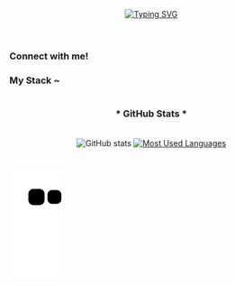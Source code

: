 <div align="center">
  <a href="https://git.io/typing-svg">
    <img src="https://readme-typing-svg.demolab.com?font=Fira+Code&weight=500&size=22&pause=1000&color=FF00F6&center=true&vCenter=true&random=false&width=524&lines=%E2%8A%B9+Welcome+to+my+profile!+%CB%99%E1%B5%95%CB%99+%E2%8A%B9+" alt="Typing SVG">
  </a>
</div>

<img align="center" alt="" src="./src/header-gif.gif">

#

<p align="center">
  
#

<img align="right" alt="" height="190px" src="./src/study.gif">

<h3 align="left">Connect with me!</h3>


<h3 align="left">My Stack ~</h3>



#

<div style="text-align: center;" align="center">
  <h3>* GitHub Stats *</h3>
  <br>
  <img src="https://github-readme-stats-git-masterrstaa-rickstaa.vercel.app/api?username=BrCaulG&hide_title=true&show_icons=true&include_all_commits=false&count_private=true&line_height=25&hide=issues&bg_color=000&title_color=FF00F6&text_color=FFF&border_radius=3&border_color=36123c&icon_color=FF00F6&theme=jolly" alt="GitHub stats">

  <a href="https://github.com/mari4souza/github-readme-stats">
    <img src="https://github-readme-stats-git-masterrstaa-rickstaa.vercel.app/api/top-langs/?username=BrCaulG&line_height=10&card_width=290&layout=compact&hide_title=false&count_private=true&langs_count=4&show_icons=true&title_color=FF00F6&hide=html,scss,less&bg_color=000&text_color=8B8B8B&border_radius=3&border_color=561760&count_private=true" alt="Most Used Languages">
  </a>
</div>


#

<picture align="center">
  <source media="(prefers-color-scheme: dark)" srcset="https://raw.githubusercontent.com/BrCaulG/BrCaulG/output/github-contribution-grid-snake-dark.svg">
  <source media="(prefers-color-scheme: light)" srcset="https://raw.githubusercontent.com/BrCaulG/BrCaulG/output/github-contribution-grid-snake-dark.svg">
  <img align="center" alt="github contribution grid snake animation" src="https://raw.githubusercontent.com/BrCaulG/BrCaulG/output/github-contribution-grid-snake.svg">
</picture>





